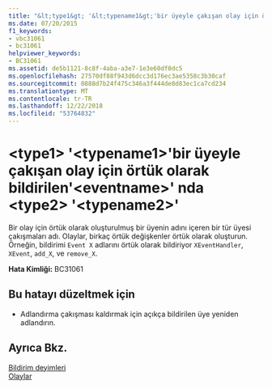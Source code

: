```yaml
---
title: "&lt;type1&gt; '&lt;typename1&gt;'bir üyeyle çakışan olay için örtük olarak bildirilen'&lt;eventname&gt;' nda &lt;type2&gt; '&lt;typename2&gt;'"
ms.date: 07/20/2015
f1_keywords:
- vbc31061
- bc31061
helpviewer_keywords:
- BC31061
ms.assetid: de5b1121-8c8f-4aba-a3e7-1e3e60df0dc5
ms.openlocfilehash: 27570df88f943d6dcc3d176ec3ae5358c3b30caf
ms.sourcegitcommit: 0888d7b24f475c346a3f444de8d83ec1ca7cd234
ms.translationtype: MT
ms.contentlocale: tr-TR
ms.lasthandoff: 12/22/2018
ms.locfileid: "53764832"
---
```

# <a name="lttype1gt-lttypename1gt-conflicts-with-a-member-implicitly-declared-for-event-lteventnamegt-in-lttype2gt-lttypename2gt"></a>&lt;type1&gt; '&lt;typename1&gt;'bir üyeyle çakışan olay için örtük olarak bildirilen'&lt;eventname&gt;' nda &lt;type2&gt; '&lt;typename2&gt;'
Bir olay için örtük olarak oluşturulmuş bir üyenin adını içeren bir tür üyesi çakışmaları adı. Olaylar, birkaç örtük değişkenler örtük olarak oluşturun. Örneğin, bildirimi `Event X` adlarını örtük olarak bildiriyor `XEventHandler`, `XEvent`, `add_X`, ve `remove_X`.  
  
 **Hata Kimliği:** BC31061  
  
## <a name="to-correct-this-error"></a>Bu hatayı düzeltmek için  
  
-   Adlandırma çakışması kaldırmak için açıkça bildirilen üye yeniden adlandırın.  
  
## <a name="see-also"></a>Ayrıca Bkz.  
 [Bildirim deyimleri](~/docs/visual-basic/programming-guide/language-features/statements.md#declaration-statements)  
 [Olaylar](../../visual-basic/programming-guide/language-features/events/index.md)
